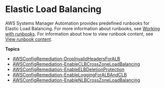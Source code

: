 # Elastic Load Balancing<a name="automation-ref-elb"></a>

AWS Systems Manager Automation provides predefined runbooks for Elastic Load Balancing\. For more information about runbooks, see [Working with runbooks](automation-documents.md)\. For information about how to view runbook content, see [View runbook content](automation-documents-reference.md#view-automation-json)\.

**Topics**
+ [AWSConfigRemediation\-DropInvalidHeadersForALB](automation-aws-drop-alb-headers.md)
+ [AWSConfigRemediation\-EnableCLBCrossZoneLoadBalancing](automation-aws-enable-clb-crosszone.md)
+ [AWSConfigRemediation\-EnableELBDeletionProtection](automation-aws-enable-elb-protection.md)
+ [AWSConfigRemediation\-EnableLoggingForALBAndCLB](automation-aws-enable-logging-alb-clb.md)
+ [AWSConfigRemediation\-EnableNLBCrossZoneLoadBalancing](automation-aws-enable-nlb-crosszone.md)